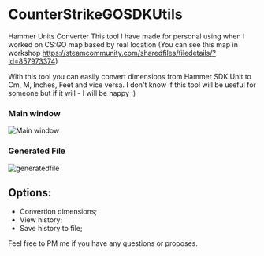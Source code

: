 # CounterStrikeGOSDKUtils

Hammer Units Converter
This tool I have made for personal using when I worked on CS:GO map based by real location (You can see this map in workshop https://steamcommunity.com/sharedfiles/filedetails/?id=857973374)

With this tool you can easily convert dimensions from Hammer SDK Unit to Cm, M, Inches, Feet and vice versa.
I don't know if this tool will be useful for someone but if it will - I will be happy :)
### Main window

![Main window](https://user-images.githubusercontent.com/7195853/40579471-666cdb3a-6130-11e8-9da8-def2232ec555.png) 

### Generated File

![generatedfile](https://user-images.githubusercontent.com/7195853/40579544-5b62a236-6132-11e8-9bc4-ee8a9a14ca55.png) 

## Options:

* Convertion dimensions;
* View history;
* Save history to file;

Feel free to PM me if you have any questions or proposes.
